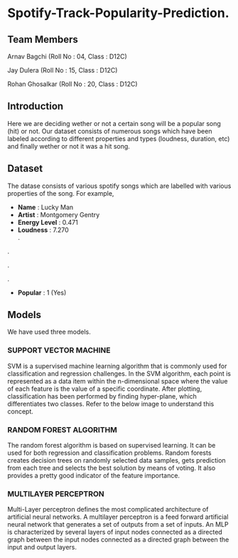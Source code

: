 # Spotify-Track-Popularity-Prediction.

## Team Members 
Arnav Bagchi (Roll No : 04, Class : D12C)

Jay Dulera (Roll No : 15, Class : D12C)

Rohan Ghosalkar (Roll No : 20, Class : D12C)

## Introduction
Here we are deciding wether or not a certain song will be a popular song (hit) or not. Our dataset consists of numerous songs which have been labeled according to different properties and types (loudness, duration, etc) and finally wether or not it was a hit song.

## Dataset
The datase consists of various spotify songs which are labelled with various properties of the song. For example,

- **Name** : Lucky Man
- **Artist** : Montgomery Gentry
- **Energy Level** : 0.471
- **Loudness** : 7.270	
.

.

.

.

- **Popular** : 1 (Yes)

## Models 
We have used three models. 

### SUPPORT VECTOR MACHINE
SVM is a supervised machine learning algorithm that is commonly used for classification and regression challenges. In the SVM algorithm, each point is represented as a data item within the n-dimensional space where the value of each feature is the value of a specific coordinate. After plotting, classification has been performed by finding hyper-plane, which differentiates two classes. Refer to the below image to understand this concept.

### RANDOM FOREST ALGORITHM
The random forest algorithm is based on supervised learning. It can be used for both regression and classification problems. Random forests creates decision trees on randomly selected data samples, gets prediction from each tree and selects the best solution by means of voting. It also provides a pretty good indicator of the feature importance.

### MULTILAYER PERCEPTRON
Multi-Layer perceptron defines the most complicated architecture of artificial neural networks. A multilayer perceptron is a feed forward 
artificial neural network that generates a set of outputs from a set of inputs. An MLP is characterized by several layers of input nodes connected as a directed graph between the input nodes connected as a directed graph between the input and output layers.
